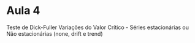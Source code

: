 # Aula 4 
Teste de Dick-Fuller
Variações do Valor Crítico - Séries estacionárias ou Não estacionárias
(none, drift e trend)
